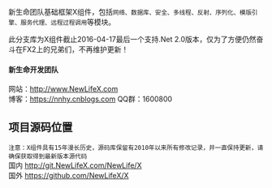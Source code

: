新生命团队基础框架X组件，包括`网络、数据库、安全、多线程、反射、序列化、模版引擎、服务代理、远程过程调用`等模块。  

此分支库为X组件截止2016-04-17最后一个支持.Net 2.0版本，仅为了方便仍然奋斗在FX2上的兄弟们，不再维护更新！  

#### 新生命开发团队  
网站：http://www.NewLifeX.com  
博客：https://nnhy.cnblogs.com
QQ群：1600800  

## 项目源码位置
`注意：X组件具有15年漫长历史，源码库保留有2010年以来所有修改记录，并一直保持更新，请确保获取得到最新版本源代码`  
国内 http://git.NewLifeX.com/NewLife/X  
国外 https://github.com/NewLifeX/X  
